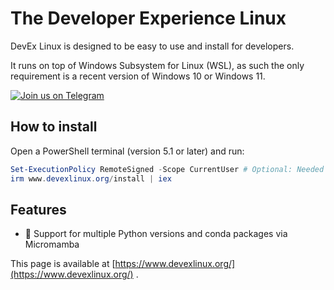 # The Developer Experience Linux

DevEx Linux is designed to be easy to use and install for developers.

It runs on top of Windows Subsystem for Linux (WSL), as such the only requirement is a recent version of Windows 10 or Windows 11.

[![Join us on Telegram](https://img.shields.io/badge/Join%20us%20on-Telegram-brightgreen)](https://t.me/kindinoss)


## How to install

Open a PowerShell terminal (version 5.1 or later) and run:
```powershell
Set-ExecutionPolicy RemoteSigned -Scope CurrentUser # Optional: Needed to run a remote script the first time
irm www.devexlinux.org/install | iex
```

## Features

- 🐍 Support for multiple Python versions and conda packages via Micromamba




This page is available at [https://www.devexlinux.org/](https://www.devexlinux.org/) .